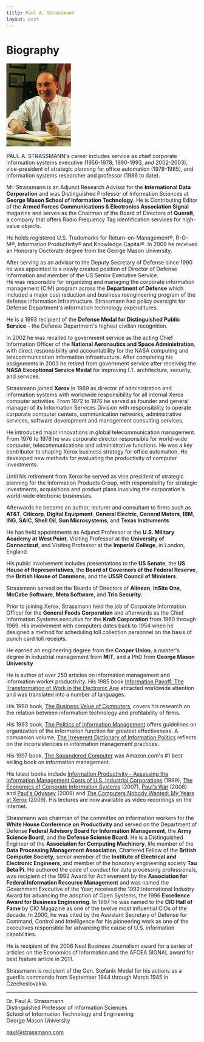 ```yaml
---
title: Paul A. Strassmann
layout: post
---
```


# Biography


![Paul A. Strassmann](../assets/pas-01.jpg)

PAUL A. STRASSMANN's
career includes service as chief corporate information systems
executive (1956-1978; 1990-1993, and 2002-2003), vice-president of
strategic planning for office automation (1978-1985), and information
systems researcher and professor (1986 to date).

Mr. Strassmann is an Adjunct Research Advisor for the **International
Data Corporation** and was Distinguished Professor of Information Sciences at
**George Mason School of Information Technology**. He is Contributing Editor of
the **Armed Forces Communications & Electronics Association Signal**
magazine and serves as the Chairman of the Board of Directors of
**Queralt**, a company that offers Radio Frequency Tag identification
services for high-value objects.

He holds registered U.S. Trademarks for Return-on-Management&reg;,
R-O-M&reg;, Information Productivity&reg; and Knowledge Capital&reg;.
In 2009 he received an Honorary Doctorate degree from the George Mason
University.

After serving as an advisor to the Deputy Secretary of Defense since 
1990 he was appointed to a newly created position of Director 
of Defense Information and member of the US Senior Executive Service.  
He was responsible for organizing and managing the corporate information
management (CIM) program across the **Department of Defense** which
included a major cost reduction and business reengineering program
of the defense information infrastructure. Strassmann had policy
oversight for Defense Department's information technology
expenditures.

He is a 1993 recipient of the **Defense Medal for Distinguished 
Public Service** - the Defense Department's highest civilian recognition.

In 2002 he was recalled to government service as the
acting Chief Information Officer of the **National Aeronautics
and Space Administration**, with direct responsibility and 
accountability for the NASA computing and telecommunication
information infrastructure. After completing his assignments in 
2003 he retired from government service after receiving the
**NASA Exceptional Service Medal** for improving I.T. architecture,
security, and services.

Strassmann joined **Xerox** in 1969 as director of administration and
information systems with worldwide responsibility for all internal
Xerox computer activities. From 1972 to 1976 he served as founder and general
manager of its Information Services Division with
responsibility to operate corporate computer centers, communication
networks, administrative services, software development and management
consulting services.

He introduced major innovations in global telecommunication
management. From 1976 to 1978 he was corporate director responsible
for world-wide computer, telecommunications and administrative
functions. He was a key contributor to shaping Xerox business strategy
for office automation. He developed new methods for evaluating the
productivity of computer investments.

Until his retirement from Xerox he served as vice president of
strategic planning for the Information Products Group, with
responsibility for strategic investments, acquisitions and product
plans involving the corporation's world-wide electronic businesses.


Afterwards he became an author, lecturer and consultant to
firms such as **AT&T**, **Citicorp**, **Digital Equipment**,
**General Electric**, **General Motors**, **IBM**, **ING**,
**SAIC**, **Shell Oil**, **Sun Microsystems**, and **Texas Instruments**.

He has held appointments as Adjunct Professor at the **U.S.  Military 
Academy at West Point**, Visiting Professor at the **University of 
Connecticut**, and Visiting Professor at
the **Imperial College**, in London, England.

His public involvement includes presentations to the **US Senate**, the 
**US House of Representatives**, the **Board of Governors of the 
Federal Reserve**, the **British House of Commons**, and the
**USSR Council of Ministers**.

Strassmann served on the Boards of Directors of **Alinean**,
**InSite One**, **McCabe Software**, **Meta Software**, and
**Trio Security**.

Prior to joining Xerox, Strassmann held the job of Corporate
Information Officer for the **General Foods Corporation** and afterwards
as the Chief Information Systems executive for the **Kraft Corporation**
from 1960 through 1969. His involvement with
computers dates back to 1954 when he designed a method for scheduling
toll collection personnel on the basis of punch card toll receipts.

He earned an engineering degree from the **Cooper Union**, a
master's degree in industrial management from **MIT**,
and a PhD from **George Mason University**

He is author of over 250 articles on information management and
information worker productivity. His 1985 book <a
href="http://www.strassmann.com/iep/info-payoff.html">Information
Payoff: The Transformation of Work in the Electronic Age</a> attracted
worldwide attention and was translated into a number of languages.

His 1990 book, <a
href="http://www.strassmann.com/iep/business-value.html">The Business
Value of Computers</a>, covers
his research on the relation between information technology and
profitability of firms.

His 1993 book, <a
href="http://www.strassmann.com/iep/info-politics.html">The Politics
of Information Management</a> offers guidelines on organization of the
information function for greatest effectiveness.  A companion volume,
<a href="http://www.strassmann.com/iep/irreverent-dict.html">The
Irreverent Dictionary of Information Politics</a> reflects on the
inconsistencies in information management practices.

His 1997 book, <a href="http://www.strassmann.com/iep/squandered.html">The
Squandered Computer</a> was Amazon.com's #1 best selling book on information management.

His latest books include
<a href="http://www.strassmann.com/iep/info-productivity.html">Information 
Productivity - Assessing the Information Management Costs of U.S. Industrial 
Corporations</a> (1999),  <a href="http://www.lulu.com/content/1082222">
The Economics of Corporate Information Systems</a> (2007), 
<a href="http://www.infoeconomics.com/pauls-war.php">Paul's War</a> (2008)
and <a href="http://www.infoeconomics.com/odyssey.php">Paul's Odyssey</a>
  (2009) and <a href="http://www.lulu.com/product/paperback/the-computers-nobody-wanted-my-years-at-xerox/4780945">
The Computers Nobody Wanted: My Years at Xerox</a>
(2009). His lectures are now available as video recordings on the
internet.

Strassmann was chairman of the committee on information workers for
the **White House Conference on Productivity** and served on the
Department of Defense **Federal Advisory Board for Information
Management**, the **Army Science Board**, and the **Defense
Science Board**. He is a Distinguished Engineer of the **Association for
  Computing Machinery**, life member of the **Data Processing
Management Association**, Chartered Fellow of the **British Computer
Society**, senior member of the **Institute of Electrical and
Electronic Engineers**, and member of the honorary engineering society
**Tau Beta Pi**. He authored the code of conduct for data
processing professionals, was recipient of the 1992 Award for
Achievement by the **Association for Federal Information Resource
Management** and was named the Government Executive of the Year; 
received the 1992 International Industry Award for
advancing the adoption of Open Systems, the 1996 **Excellence Award for
Business Engineering**. In 1997 he was named to the **CIO
Hall of Fame** by CIO Magazine as one of the twelve most
influential CIOs of the decade. In 2000, he was cited by the
Assistant Secretary of Defense for Command, Control and Intelligence
for his pioneering work as one of the executives responsible for advancing
the cause of U.S. information capabilities.

He is recipient of the 2006 Neal Business Journalism award for a 
series of articles on the Economics of Information and the AFCEA 
SIGNAL award for best feature article in 2011.

Strassmann is recipient of the Gen. Stefanik Medal for
his actions as a guerilla commando from September 1944 through March
1945 in Czechoslovakia.

---


Dr. Paul A. Strassmann  
Distinguished Professor of Information Sciences  
School of Information Technology and Engineering  
George Mason University

[paul@strassmann.com](mailto:paul@strassmann.com)
